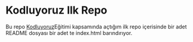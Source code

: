 # Kodluyoruz Ilk Repo
Bu repo [Kodluyoruz](https://kodluyoruz.org)Eğitimi kapsamında açtığım ilk repo içerisinde bir adet README dosyası bir adet te index.html barındırıyor.
